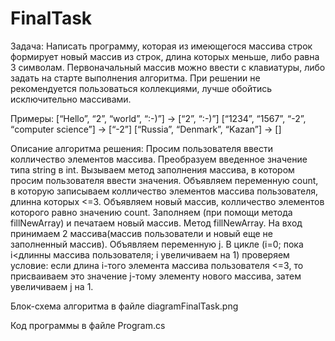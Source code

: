 # FinalTask
Задача: Написать программу, которая из имеющегося массива строк формирует новый массив из строк, длина которых меньше, либо равна 3 символам. Первоначальный массив можно ввести с клавиатуры, либо задать на старте выполнения алгоритма. При решении не рекомендуется пользоваться коллекциями, лучше обойтись исключительно массивами.

Примеры:
[“Hello”, “2”, “world”, “:-)”] → [“2”, “:-)”]
[“1234”, “1567”, “-2”, “computer science”] → [“-2”]
[“Russia”, “Denmark”, “Kazan”] → []

Описание алгоритма решения:
Просим пользователя ввести колличество элементов массива.
Преобразуем введенное значение типа string в int.
Вызываем метод заполнения массива, в котором просим пользователя ввести значения.
Объявляем переменную count, в которую записываем колличество элементов массива пользователя, длинна которых <=3.
Объявляем новый массив, колличество элементов которого равно значению count.
Заполняем (при помощи метода fillNewArray) и печатаем новый массив.
Метод fillNewArray.
На вход принимаем 2 массива(массив пользователи и новый еще не заполненный массив).
Объявляем переменную j.
В цикле (i=0; пока i<длинны массива пользователя; i увеличиваем на 1) проверяем условие:
если длина i-того элемента массива пользователя <=3, то присваиваем это значение j-тому элементу нового массива, затем увеличиваем j на 1.

Блок-схема алгоритма в файле diagramFinalTask.png

Код программы в файле Program.cs

